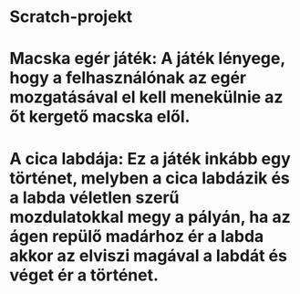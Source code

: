 # Scratch-projekt
# Macska egér játék: A játék lényege, hogy a felhasználónak az egér mozgatásával el kell menekülnie az őt kergető macska elől.
# A cica labdája: Ez a játék inkább egy történet, melyben a cica labdázik és a labda véletlen szerű mozdulatokkal megy a pályán, ha az ágen repülő madárhoz ér a labda akkor az elviszi magával a labdát és véget ér a történet.
